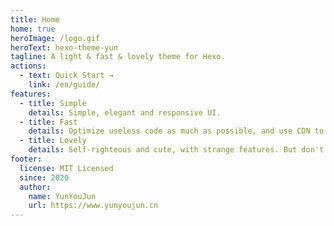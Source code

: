 ```yaml
---
title: Home
home: true
heroImage: /logo.gif
heroText: hexo-theme-yun
tagline: A light & fast & lovely theme for Hexo.
actions:
  - text: Quick Start →
    link: /en/guide/
features:
  - title: Simple
    details: Simple, elegant and responsive UI.
  - title: Fast
    details: Optimize useless code as much as possible, and use CDN to increase access speed.
  - title: Lovely
    details: Self-righteous and cute, with strange features. But don't worry about increasing the final size of your blog.
footer:
  license: MIT Licensed
  since: 2020
  author:
    name: YunYouJun
    url: https://www.yunyoujun.cn
---
```

